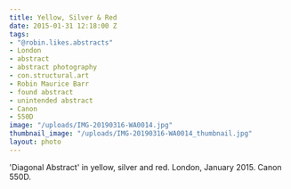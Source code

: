 ```yaml
---
title: Yellow, Silver & Red
date: 2015-01-31 12:18:00 Z
tags:
- "@robin.likes.abstracts"
- London
- abstract
- abstract photography
- con.structural.art
- Robin Maurice Barr
- found abstract
- unintended abstract
- Canon
- 550D
image: "/uploads/IMG-20190316-WA0014.jpg"
thumbnail_image: "/uploads/IMG-20190316-WA0014_thumbnail.jpg"
layout: photo
---
```


'Diagonal Abstract' in yellow, silver and red. London, January 2015. Canon 550D.